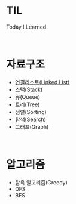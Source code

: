 # TIL
Today I Learned

<br>

# 자료구조
- [연결리스트(Linked List)](./DataStructure/LinkedList/LinkedList.md)
- 스택(Stack)
- 큐(Queue)
- 트리(Tree)
- 정렬(Sorting)
- 탐색(Search)
- 그래프(Graph)

<br>

# 알고리즘
- 탐욕 알고리즘(Greedy)
- DFS
- BFS